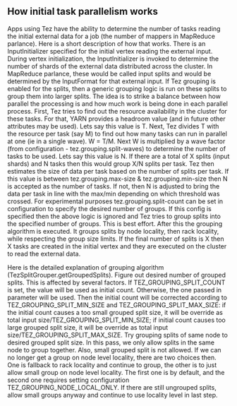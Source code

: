
## How initial task parallelism works

Apps using Tez have the ability to determine the number of tasks reading the initial external data for a job (the number of mappers in MapReduce parlance). Here is a short description of how that works.
There is an InputInitializer specified for the initial vertex reading the external input. During vertex initialization, the InputInitializer is invoked to determine the number of shards of the external data distributed across the cluster. In MapReduce parlance, these would be called input splits and would be determined by the InputFormat for that external input.
If Tez grouping is enabled for the splits, then a generic grouping logic is run on these splits to group them into larger splits. The idea is to strike a balance between how parallel the processing is and how much work is being done in each parallel process.
First, Tez tries to find out the resource availability in the cluster for these tasks. For that, YARN provides a headroom value (and in future other attributes may be used). Lets say this value is T.
Next, Tez divides T with the resource per task (say M) to find out how many tasks can run in parallel at one (ie in a single wave). W = T/M.
Next W is multiplied by a wave factor (from configuration - tez.grouping.split-waves) to determine the number of tasks to be used. Lets say this value is N.
If there are a total of X splits (input shards) and N tasks then this would group X/N splits per task. Tez then estimates the size of data per task based on the number of splits per task.
If this value is between tez.grouping.max-size & tez.grouping.min-size then N is accepted as the number of tasks. If not, then N is adjusted to bring the data per task in line with the max/min depending on which threshold was crossed.
For experimental purposes tez.grouping.split-count can be set in configuration to specify the desired number of groups. If this config is specified then the above logic is ignored and Tez tries to group splits into the specified number of groups. This is best effort.
After this the grouping algorithm is executed. It groups splits by node locality, then rack locality, while respecting the group size limits.
If the final number of splits is X then X tasks are created in the initial vertex and they are executed on the cluster to read the external data.
 
Here is the detailed explanation of grouping algorithm (TezSplitGrouper.getGroupedSplits).
Figure out desired number of grouped splits. This is affected by several factors. If TEZ_GROUPING_SPLIT_COUNT is set, the value will be used as initial count. Otherwise, the one passed in parameter will be used. Then the initial count will be corrected according to TEZ_GROUPING_SPLIT_MIN_SIZE and TEZ_GROUPING_SPLIT_MAX_SIZE: if the initial count causes a too small grouped split size, it will be override as total input size/TEZ_GROUPING_SPLIT_MIN_SIZE; if initial count causes too large grouped split size, it will be override as total input size/TEZ_GROUPING_SPLIT_MAX_SIZE.
Try grouping splits of same node to desired grouped split size. In this pass, we only allow splits in the same node to group together. Also, small grouped split is not allowed. 
If we can no longer get a group on node level locality, there are two choices then. One is fallback to rack locality and continue to group, the other is to just allow small group on node level locality. The first one is by default, and the second one requires setting configuration TEZ_GROUPING_NODE_LOCAL_ONLY.
If there are still ungrouped splits, allow small groups anyway and continue to use locality level in last step.
